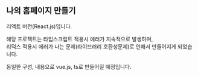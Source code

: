 ## 나의 홈페이지 만들기

리액트 버전(React.js)입니다.

해당 프로젝트는 타입스크립트 적용시 에러가 지속적으로 발생하며,<br />
리덕스 적용시 에러가 나는 문제(라이브러리 호환성문제)로 인해서 만들어지게 되었습니다.

동일한 구성, 내용으로 vue.js, ts로 만들어질 예정입니다.